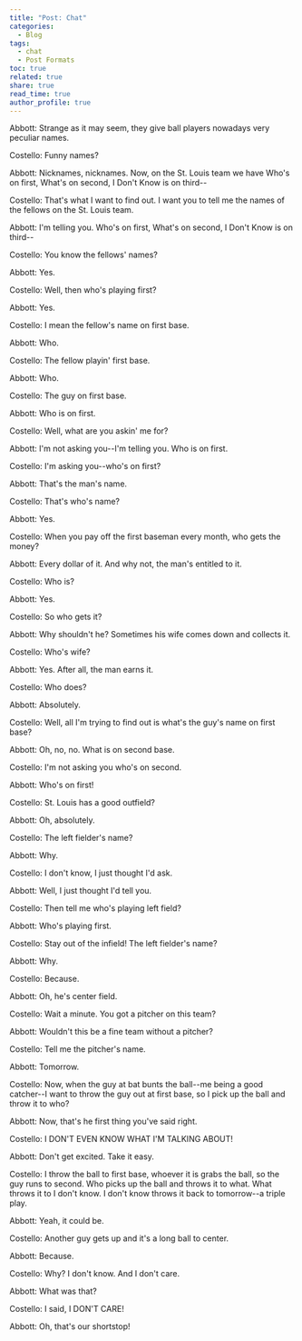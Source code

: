 ```yaml
---
title: "Post: Chat"
categories:
  - Blog
tags:
  - chat
  - Post Formats
toc: true
related: true
share: true
read_time: true
author_profile: true
---
```


Abbott: Strange as it may seem, they give ball players nowadays very peculiar names.

Costello: Funny names?

Abbott: Nicknames, nicknames. Now, on the St. Louis team we have Who's on first, What's on second, I Don't Know is on third--

Costello: That's what I want to find out. I want you to tell me the names of the fellows on the St. Louis team.

Abbott: I'm telling you. Who's on first, What's on second, I Don't Know is on third--

Costello: You know the fellows' names?

Abbott: Yes.

Costello: Well, then who's playing first?

Abbott: Yes.

Costello: I mean the fellow's name on first base.

Abbott: Who.

Costello: The fellow playin' first base.

Abbott: Who.

Costello: The guy on first base.

Abbott: Who is on first.

Costello: Well, what are you askin' me for?

Abbott: I'm not asking you--I'm telling you. Who is on first.

Costello: I'm asking you--who's on first?

Abbott: That's the man's name.

Costello: That's who's name?

Abbott: Yes.

Costello: When you pay off the first baseman every month, who gets the money?

Abbott: Every dollar of it. And why not, the man's entitled to it.

Costello: Who is?

Abbott: Yes.

Costello: So who gets it?

Abbott: Why shouldn't he? Sometimes his wife comes down and collects it.

Costello: Who's wife?

Abbott: Yes. After all, the man earns it.

Costello: Who does?

Abbott: Absolutely.

Costello: Well, all I'm trying to find out is what's the guy's name on first base?

Abbott: Oh, no, no. What is on second base.

Costello: I'm not asking you who's on second.

Abbott: Who's on first!

Costello: St. Louis has a good outfield?

Abbott: Oh, absolutely.

Costello: The left fielder's name?

Abbott: Why.

Costello: I don't know, I just thought I'd ask.

Abbott: Well, I just thought I'd tell you.

Costello: Then tell me who's playing left field?

Abbott: Who's playing first.

Costello: Stay out of the infield! The left fielder's name?

Abbott: Why.

Costello: Because.

Abbott: Oh, he's center field.

Costello: Wait a minute. You got a pitcher on this team?

Abbott: Wouldn't this be a fine team without a pitcher?

Costello: Tell me the pitcher's name.

Abbott: Tomorrow.

Costello: Now, when the guy at bat bunts the ball--me being a good catcher--I want to throw the guy out at first base, so I pick up the ball and throw it to who?

Abbott: Now, that's he first thing you've said right.

Costello: I DON'T EVEN KNOW WHAT I'M TALKING ABOUT!

Abbott: Don't get excited. Take it easy.

Costello: I throw the ball to first base, whoever it is grabs the ball, so the guy runs to second. Who picks up the ball and throws it to what. What throws it to I don't know. I don't know throws it back to tomorrow--a triple play.

Abbott: Yeah, it could be.

Costello: Another guy gets up and it's a long ball to center.

Abbott: Because.

Costello: Why? I don't know. And I don't care.

Abbott: What was that?

Costello: I said, I DON'T CARE!

Abbott: Oh, that's our shortstop!